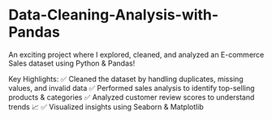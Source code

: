 # Data-Cleaning-Analysis-with-Pandas
An exciting project where I explored, cleaned, and analyzed an E-commerce Sales dataset using Python & Pandas!

Key Highlights:
✅ Cleaned the dataset by handling duplicates, missing values, and invalid data
✅ Performed sales analysis to identify top-selling products & categories
✅ Analyzed customer review scores to understand trends 📈
✅ Visualized insights using Seaborn & Matplotlib
